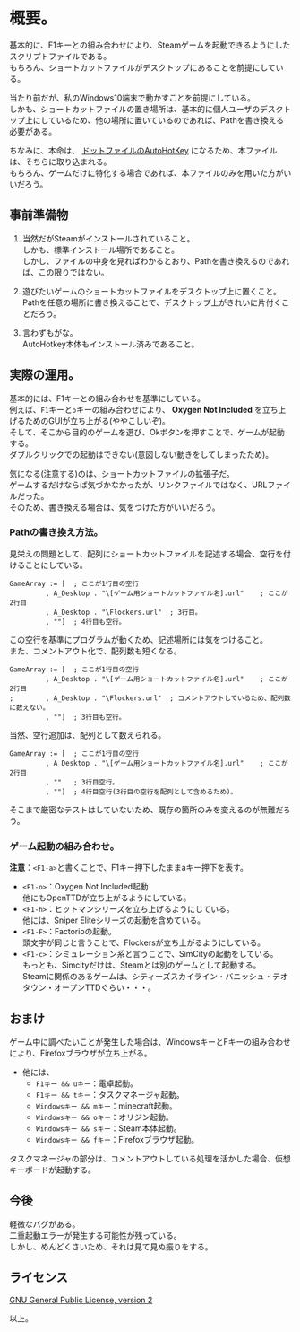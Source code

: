 <!-- vim:set ts=4 sts=4 sw=4 tw=0: -->

# 概要。
基本的に、F1キーとの組み合わせにより、Steamゲームを起動できるようにしたスクリプトファイルである。  
もちろん、ショートカットファイルがデスクトップにあることを前提にしている。  

当たり前だが、私のWindows10端末で動かすことを前提にしている。  
しかも、ショートカットファイルの置き場所は、基本的に個人ユーザのデスクトップ上にしているため、他の場所に置いているのであれば、Pathを書き換える必要がある。  

ちなみに、本命は、
[ドットファイルのAutoHotKey](https://github.com/asakunotomohiro/dotfiles/blob/master/Windows/AutoHotkey.ahk)
になるため、本ファイルは、そちらに取り込まれる。  
もちろん、ゲームだけに特化する場合であれば、本ファイルのみを用いた方がいいだろう。  

## 事前準備物
1. 当然だがSteamがインストールされていること。  
しかも、標準インストール場所であること。  
しかし、ファイルの中身を見ればわかるとおり、Pathを書き換えるのであれば、この限りではない。  

2. 遊びたいゲームのショートカットファイルをデスクトップ上に置くこと。  
Pathを任意の場所に書き換えることで、デスクトップ上がきれいに片付くことだろう。  

3. 言わずもがな。  
AutoHotkey本体もインストール済みであること。  

## 実際の運用。
基本的には、F1キーとの組み合わせを基準にしている。  
例えば、`F1`キーと`o`キーの組み合わせにより、 **Oxygen Not Included** を立ち上げるためのGUIが立ち上がる(ややこしいぞ)。  
そして、そこから目的のゲームを選び、Okボタンを押すことで、ゲームが起動する。  
ダブルクリックでの起動はできない(意図しない動きをしてしまったため)。  

気になる(注意する)のは、ショートカットファイルの拡張子だ。  
ゲームするだけならば気づかなかったが、リンクファイルではなく、URLファイルだった。  
そのため、書き換える場合は、気をつけた方がいいだろう。  

### Pathの書き換え方法。
見栄えの問題として、配列にショートカットファイルを記述する場合、空行を付けることにしている。  

```ahk:抜粋.ahk
GameArray := [	; ここが1行目の空行
		 , A_Desktop . "\[ゲーム用ショートカットファイル名].url"	; ここが2行目
		 , A_Desktop . "\Flockers.url"	; 3行目。
		 , ""]	; 4行目も空行。
```

この空行を基準にプログラムが動くため、記述場所には気をつけること。  
また、コメントアウト化で、配列数も短くなる。  

```ahk:抜粋.ahk
GameArray := [	; ここが1行目の空行
		 , A_Desktop . "\[ゲーム用ショートカットファイル名].url"	; ここが2行目
;		 , A_Desktop . "\Flockers.url"	; コメントアウトしているため、配列数に数えない。
		 , ""]	; 3行目も空行。
```

当然、空行追加は、配列として数えられる。  

```ahk:抜粋.ahk
GameArray := [	; ここが1行目の空行
		 , A_Desktop . "\[ゲーム用ショートカットファイル名].url"	; ここが2行目
		 , ""	; 3行目空行。
		 , ""]	; 4行目空行(3行目の空行を配列として含めるため)。
```

そこまで厳密なテストはしていないため、既存の箇所のみを変えるのが無難だろう。  


### ゲーム起動の組み合わせ。
**注意**：`<F1-a>`と書くことで、F1キー押下したままaキー押下を表す。  

* `<F1-o>`：Oxygen Not Included起動  
  他にもOpenTTDが立ち上がるようにしている。  
* `<F1-h>`：ヒットマンシリーズを立ち上げるようにしている。  
  他には、Sniper Eliteシリーズの起動を含めている。  
* `<F1-F>`：Factorioの起動。  
  頭文字が同じと言うことで、Flockersが立ち上がるようにしている。  
* `<F1-c>`：シミュレーション系と言うことで、SimCityの起動をしている。  
  もっとも、Simcityだけは、Steamとは別のゲームとして起動する。  
  Steamに関係のあるゲームは、シティーズスカイライン・バニッシュ・テオタウン・オープンTTDぐらい・・・。  

## おまけ
ゲーム中に調べたいことが発生した場合は、WindowsキーとFキーの組み合わせにより、Firefoxブラウザが立ち上がる。  

* 他には、
  * `F1キー && uキー`：電卓起動。  
  * `F1キー && tキー`：タスクマネージャ起動。  
  * `Windowsキー && mキー`：minecraft起動。  
  * `Windowsキー && oキー`：オリジン起動。  
  * `Windowsキー && sキー`：Steam本体起動。  
  * `Windowsキー && fキー`：Firefoxブラウザ起動。  

タスクマネージャの部分は、コメントアウトしている処理を活かした場合、仮想キーボードが起動する。  

## 今後
軽微なバグがある。  
二重起動エラーが発生する可能性が残っている。  
しかし、めんどくさいため、それは見て見ぬ振りをする。  

## ライセンス
[GNU General Public License, version 2](https://www.gnu.org/licenses/old-licenses/gpl-2.0.en.html)  

以上。  
